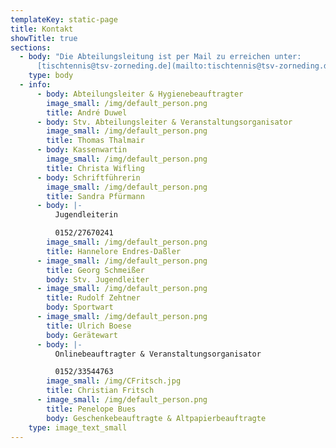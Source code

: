 ```yaml
---
templateKey: static-page
title: Kontakt
showTitle: true
sections:
  - body: "Die Abteilungsleitung ist per Mail zu erreichen unter:
      [tischtennis@tsv-zorneding.de](mailto:tischtennis@tsv-zorneding.de)"
    type: body
  - info:
      - body: Abteilungsleiter & Hygienebeauftragter
        image_small: /img/default_person.png
        title: André Duwel
      - body: Stv. Abteilungsleiter & Veranstaltungsorganisator
        image_small: /img/default_person.png
        title: Thomas Thalmair
      - body: Kassenwartin
        image_small: /img/default_person.png
        title: Christa Wifling
      - body: Schriftführerin
        image_small: /img/default_person.png
        title: Sandra Pfürmann
      - body: |-
          Jugendleiterin

          0152/27670241
        image_small: /img/default_person.png
        title: Hannelore Endres-Daßler
      - image_small: /img/default_person.png
        title: Georg Schmeißer
        body: Stv. Jugendleiter
      - image_small: /img/default_person.png
        title: Rudolf Zehtner
        body: Sportwart
      - image_small: /img/default_person.png
        title: Ulrich Boese
        body: Gerätewart
      - body: |-
          Onlinebeauftragter & Veranstaltungsorganisator

          0152/33544763
        image_small: /img/CFritsch.jpg
        title: Christian Fritsch
      - image_small: /img/default_person.png
        title: Penelope Bues
        body: Geschenkebeauftragte & Altpapierbeauftragte
    type: image_text_small
---
```

